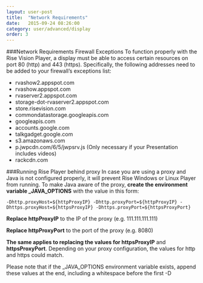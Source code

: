 ```yaml
---
layout: user-post
title:  "Network Requirements"
date:   2015-09-24 08:26:00
category: user/advanced/display
order: 3
---
```



###Network Requirements
Firewall Exceptions
To function properly with the Rise Vision Player, a display must be able to access certain resources on port 80 (http) and 443 (https). Specifically, the following addresses need to be added to your firewall’s exceptions list:

- rvashow2.appspot.com
- rvashow.appspot.com
- rvaserver2.appspot.com
- storage-dot-rvaserver2.appspot.com
- store.risevision.com
- commondatastorage.googleapis.com
- googleapis.com
- accounts.google.com
- talkgadget.google.com
- s3.amazonaws.com
- p.jwpcdn.com/6/5/jwpsrv.js (Only necessary if your Presentation includes videos)
- rackcdn.com

###Running Rise Player behind proxy
In case you are using a proxy and Java is not configured properly, it will prevent Rise Windows or Linux Player from running.
To make Java aware of the proxy, **create the environment variable _JAVA_OPTIONS** with the value in this form: 

```
-Dhttp.proxyHost=${httpProxyIP} -Dhttp.proxyPort=${httpProxyIP} -Dhttps.proxyHost=${httpsProxyIP} -Dhttps.proxyPort=${httpsProxyPort}
```

**Replace httpProxyIP** to the IP of the proxy (e.g. 111.111.111.111)

**Replace httpProxyPort** to the port of the proxy (e.g. 8080)

**The same applies to replacing the values for httpsProxyIP** and **httpsProxyPort**. Depending on your proxy configuration, the values for http and https could match.

Please note that if the _JAVA_OPTIONS environment variable exists, append these values at the end, including a whitespace before the first -D
